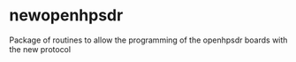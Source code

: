 # newopenhpsdr
Package of routines to allow the programming of the openhpsdr boards with the new protocol 
